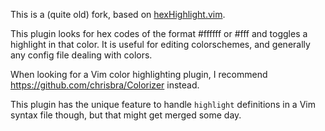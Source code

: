 This is a (quite old) fork, based on [hexHighlight.vim](http://www.vim.org/scripts/script.php?script_id=2937).

This plugin looks for hex codes of the format #ffffff or #fff and toggles a highlight in that color.
It is useful for editing colorschemes, and generally any config file dealing with colors.

When looking for a Vim color highlighting plugin, I recommend https://github.com/chrisbra/Colorizer instead.

This plugin has the unique feature to handle `highlight` definitions in a Vim syntax file though, but that might get merged some day.
